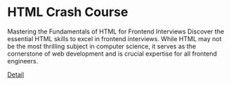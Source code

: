 # HTML Crash Course

Mastering the Fundamentals of HTML for Frontend Interviews
Discover the essential HTML skills to excel in frontend interviews. While HTML may not be the most thrilling subject in computer science, it serves as the cornerstone of web development and is crucial expertise for all frontend engineers. 

[Detail](https://eduitfree.com/courses/html-crash-course)